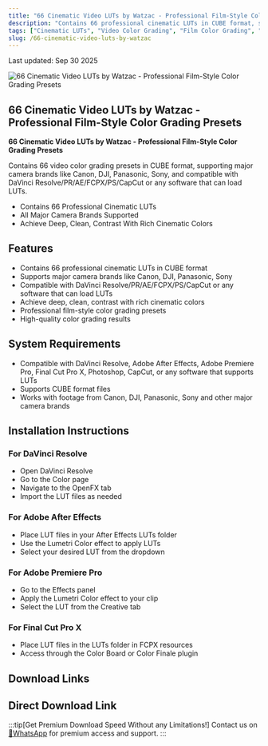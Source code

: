 ```yaml
---
title: "66 Cinematic Video LUTs by Watzac - Professional Film-Style Color Grading Presets"
description: "Contains 66 professional cinematic LUTs in CUBE format, supporting major camera brands like Canon, DJI, Panasonic, Sony, and compatible with DaVinci Resolve, PR, AE, FCPX, PS, CapCut or any software that can load LUTs"
tags: ["Cinematic LUTs", "Video Color Grading", "Film Color Grading", "AE Color Grading", "FCPX Color Grading", "Pr Color Grading", "CapCut", "3D LUTS", "Color Grading Presets", "DaVinci Resolve Color Grading"]
slug: /66-cinematic-video-luts-by-watzac
---
```


Last updated: Sep 30 2025

![66 Cinematic Video LUTs by Watzac - Professional Film-Style Color Grading Presets](https://www.gfxcamp.com/wp-content/uploads/2025/09/Cinematic-Video-LUTs-By-Watzac.jpg)

## 66 Cinematic Video LUTs by Watzac - Professional Film-Style Color Grading Presets

**66 Cinematic Video LUTs by Watzac - Professional Film-Style Color Grading Presets**

Contains 66 video color grading presets in CUBE format, supporting major camera brands like Canon, DJI, Panasonic, Sony, and compatible with DaVinci Resolve/PR/AE/FCPX/PS/CapCut or any software that can load LUTs.

- Contains 66 Professional Cinematic LUTs
- All Major Camera Brands Supported
- Achieve Deep, Clean, Contrast With Rich Cinematic Colors

## Features

- Contains 66 professional cinematic LUTs in CUBE format
- Supports major camera brands like Canon, DJI, Panasonic, Sony
- Compatible with DaVinci Resolve/PR/AE/FCPX/PS/CapCut or any software that can load LUTs
- Achieve deep, clean, contrast with rich cinematic colors
- Professional film-style color grading presets
- High-quality color grading results

## System Requirements

- Compatible with DaVinci Resolve, Adobe After Effects, Adobe Premiere Pro, Final Cut Pro X, Photoshop, CapCut, or any software that supports LUTs
- Supports CUBE format files
- Works with footage from Canon, DJI, Panasonic, Sony and other major camera brands

## Installation Instructions

### For DaVinci Resolve
- Open DaVinci Resolve
- Go to the Color page
- Navigate to the OpenFX tab
- Import the LUT files as needed

### For Adobe After Effects
- Place LUT files in your After Effects LUTs folder
- Use the Lumetri Color effect to apply LUTs
- Select your desired LUT from the dropdown

### For Adobe Premiere Pro
- Go to the Effects panel
- Apply the Lumetri Color effect to your clip
- Select the LUT from the Creative tab

### For Final Cut Pro X
- Place LUT files in the LUTs folder in FCPX resources
- Access through the Color Board or Color Finale plugin

## Download Links

## Direct Download Link
:::tip[Get Premium Download Speed Without any Limitations!]
Contact us on [💬WhatsApp](https://wa.me/+8613237610083) for premium  access and support.
:::